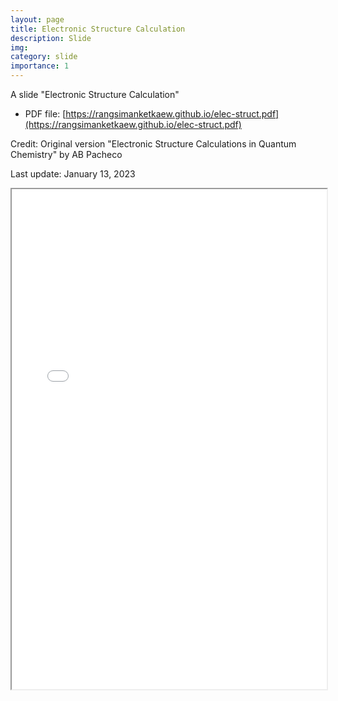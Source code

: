 ```yaml
---
layout: page
title: Electronic Structure Calculation
description: Slide
img: 
category: slide
importance: 1
---
```


A slide "Electronic Structure Calculation"

- PDF file: [https://rangsimanketkaew.github.io/elec-struct.pdf](https://rangsimanketkaew.github.io/elec-struct.pdf)

Credit: Original version "Electronic Structure Calculations in Quantum Chemistry" by AB Pacheco

Last update: January 13, 2023

<iframe width="100%" height="800" src="/assets/book/elec-struct.pdf">
